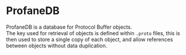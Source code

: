 # ProfaneDB

ProfaneDB is a database for Protocol Buffer objects.  
The key used for retrieval of objects is defined within `.proto` files, this is then used to store a single copy of each object, and allow references between objects without data duplication.
